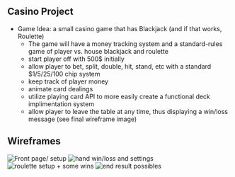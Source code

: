## Casino Project
- Game Idea: a small casino game that has Blackjack (and if that works, Roulette)
    - The game will have a money tracking system and a standard-rules game of player vs. house blackjack and roulette
    - start player off with 500$ initially
    - allow player to bet, split, double, hit, stand, etc with a standard $1/5/25/100 chip system
    - keep track of player money
    - animate card dealings
    - utilize playing card API to more easily create a functional deck implimentation system
    - allow player to leave the table at any time, thus displaying a win/loss message (see final wireframe image)
## Wireframes
![Front page/ setup](https://i.imgur.com/UJ9fvzd.jpg)
![hand win/loss and settings](https://i.imgur.com/fo1AkmX.jpg)
![roulette setup + some wins](https://i.imgur.com/TcGE2uX.jpg)
![end result possibles](https://i.imgur.com/vzBHbes.jpg)


